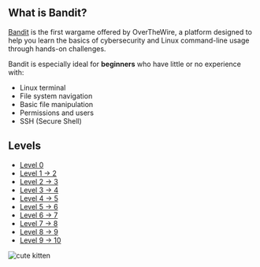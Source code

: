 ## What is Bandit?

[Bandit](https://overthewire.org/wargames/bandit/) is the first wargame offered by OverTheWire, a platform designed to help you learn the basics of cybersecurity and Linux command-line usage through hands-on challenges.

Bandit is especially ideal for **beginners** who have little or no experience with:
- Linux terminal
- File system navigation
- Basic file manipulation
- Permissions and users
- SSH (Secure Shell)

## Levels

- [Level 0](Levels/Level0-10.md#Level-0)
- [Level 1 -> 2](Levels/Level0-10.md#Level-1---2)
- [Level 2 -> 3](Levels/Level0-10.md#Level-2---3)
- [Level 3 -> 4](Levels/Level0-10.md#Level-3---4)
- [Level 4 -> 5](Levels/Level0-10.md#Level-4---5)
- [Level 5 -> 6](Levels/Level0-10.md#Level-5---6)
- [Level 6 -> 7](Levels/Level0-10.md#Level-6---7)
- [Level 7 -> 8](Levels/Level0-10.md#Level-7---8)
- [Level 8 -> 9](Levels/Level0-10.md#Level-8---9)
- [Level 9 -> 10](Levels/Level0-10.md#Level-9---10)

![cute kitten](https://overthewire.org/img/domokitten.png)
